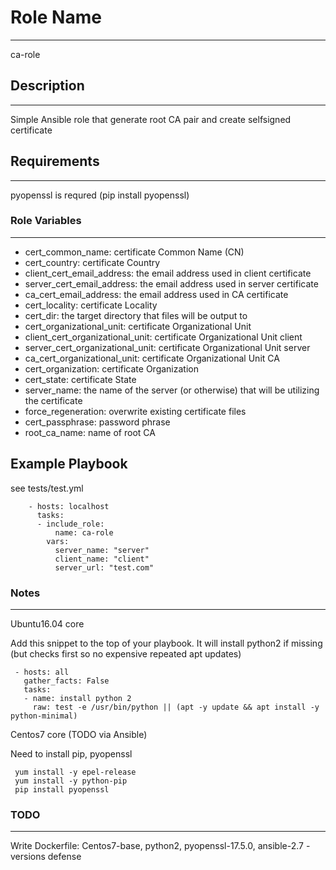 # Role Name
------------
ca-role

## Description
------------
Simple Ansible role that generate root CA pair and create selfsigned certificate

## Requirements
------------
pyopenssl is requred (pip install pyopenssl)

### Role Variables
--------------
- cert_common_name: certificate Common Name (CN)
- cert_country: certificate Country
- client_cert_email_address: the email address used in client certificate
- server_cert_email_address: the email address used in server certificate
- ca_cert_email_address: the email address used in CA certificate
- cert_locality: certificate Locality
- cert_dir: the target directory that files will be output to
- cert_organizational_unit: certificate Organizational Unit
- client_cert_organizational_unit: certificate Organizational Unit client
- server_cert_organizational_unit: certificate Organizational Unit server
- ca_cert_organizational_unit: certificate Organizational Unit CA
- cert_organization: certificate Organization
- cert_state: certificate State
- server_name: the name of the server (or otherwise) that will be utilizing the certificate
- force_regeneration: overwrite existing certificate files
- cert_passphrase: password phrase
- root_ca_name: name of root CA

Example Playbook
----------------
see tests/test.yml

```
    - hosts: localhost
      tasks:
      - include_role:
          name: ca-role
        vars:
          server_name: "server"
          client_name: "client"
          server_url: "test.com" 
```

### Notes
---------

Ubuntu16.04 core

Add this snippet to the top of your playbook. 
It will install python2 if missing (but checks first so no expensive repeated apt updates)


```
 - hosts: all
   gather_facts: False
   tasks:
   - name: install python 2
     raw: test -e /usr/bin/python || (apt -y update && apt install -y python-minimal)
```

Centos7 core (TODO via Ansible)

Need to install pip, pyopenssl

``` 
 yum install -y epel-release
 yum install -y python-pip
 pip install pyopenssl
```

### TODO
----------

Write Dockerfile: Centos7-base, python2, pyopenssl-17.5.0, ansible-2.7 - versions defense
